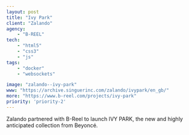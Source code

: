 ```yaml
---
layout: post
title: "Ivy Park"
client: "Zalando"
agency:
    - "B-REEL"
tech:
    - "html5"
    - "css3"
    - "js"
tags:
    - "docker"
    - "websockets"

image: "zalando--ivy-park"
www: "https://archive.singuerinc.com/zalando/ivypark/en_gb/"
more: "https://www.b-reel.com/projects/ivy-park"
priority: 'priority-2'
---
```


Zalando partnered with B-Reel to launch IVY PARK, the new and highly anticipated collection from Beyoncé.
